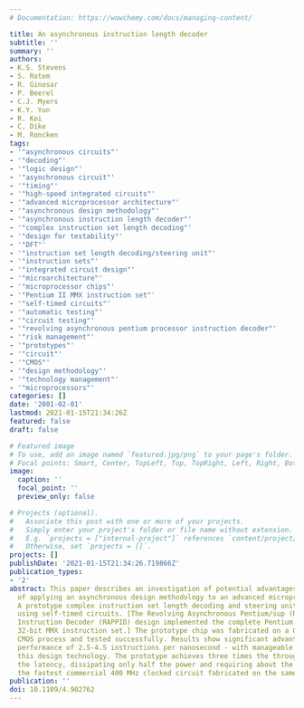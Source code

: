 ```yaml
---
# Documentation: https://wowchemy.com/docs/managing-content/

title: An asynchronous instruction length decoder
subtitle: ''
summary: ''
authors:
- K.S. Stevens
- S. Rotem
- R. Ginosar
- P. Beerel
- C.J. Myers
- K.Y. Yun
- R. Koi
- C. Dike
- M. Roncken
tags:
- '"asynchronous circuits"'
- '"decoding"'
- '"logic design"'
- '"asynchronous circuit"'
- '"timing"'
- '"high-speed integrated circuits"'
- '"advanced microprocessor architecture"'
- '"asynchronous design methodology"'
- '"asynchronous instruction length decoder"'
- '"complex instruction set length decoding"'
- '"design for testability"'
- '"DFT"'
- '"instruction set length decoding/steering unit"'
- '"instruction sets"'
- '"integrated circuit design"'
- '"microarchitecture"'
- '"microprocessor chips"'
- '"Pentium II MMX instruction set"'
- '"self-timed circuits"'
- '"automatic testing"'
- '"circuit testing"'
- '"revolving asynchronous pentium processor instruction decoder"'
- '"risk management"'
- '"prototypes"'
- '"circuit"'
- '"CMOS"'
- '"design methodology"'
- '"technology management"'
- '"microprocessors"'
categories: []
date: '2001-02-01'
lastmod: 2021-01-15T21:34:26Z
featured: false
draft: false

# Featured image
# To use, add an image named `featured.jpg/png` to your page's folder.
# Focal points: Smart, Center, TopLeft, Top, TopRight, Left, Right, BottomLeft, Bottom, BottomRight.
image:
  caption: ''
  focal_point: ''
  preview_only: false

# Projects (optional).
#   Associate this post with one or more of your projects.
#   Simply enter your project's folder or file name without extension.
#   E.g. `projects = ["internal-project"]` references `content/project/deep-learning/index.md`.
#   Otherwise, set `projects = []`.
projects: []
publishDate: '2021-01-15T21:34:26.719866Z'
publication_types:
- '2'
abstract: This paper describes an investigation of potential advantages and pitfalls
  of applying an asynchronous design methodology to an advanced microprocessor architecture.
  A prototype complex instruction set length decoding and steering unit was implemented
  using self-timed circuits. [The Revolving Asynchronous Pentium/sup (R)/ Processor
  Instruction Decoder (RAPPID) design implemented the complete Pentium II/sup (R)/
  32-bit MMX instruction set.] The prototype chip was fabricated on a 0.25 /spl mu/m
  CMOS process and tested successfully. Results show significant advantages - in particular,
  performance of 2.5-4.5 instructions per nanosecond - with manageable risks using
  this design technology. The prototype achieves three times the throughput and half
  the latency, dissipating only half the power and requiring about the same area as
  the fastest commercial 400 MHz clocked circuit fabricated on the same process.
publication: ''
doi: 10.1109/4.902762
---
```

